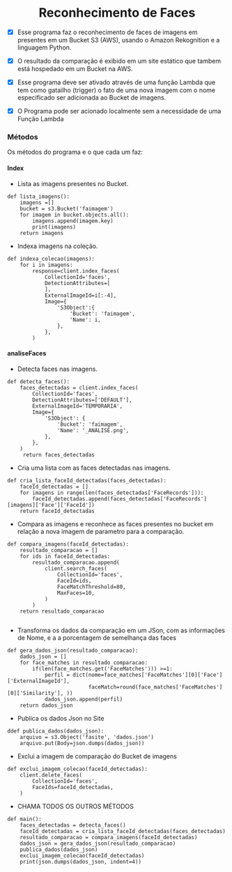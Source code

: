 <h1 align="center" id="topo">Reconhecimento de Faces</h1>

- [X] Esse programa  faz o reconhecimento de faces  de imagens em presentes em um Bucket S3 (AWS), usando o Amazon Rekognition e a linguagem Python.
- [X] O resultado da comparação é exibido em um site estático que tambem está hospedado em um Bucket na AWS.
- [X] Esse programa deve ser ativado através de uma função Lambda que tem como gatailho (trigger) o fato de uma nova imagem com o nome especificado ser adicionada ao Bucket de imagens.
- [X] O Programa pode ser acionado localmente sem a necessidade de uma Função Lambda


<h3 id="Métodos">Métodos</h3>
Os métodos do programa e o que cada um faz:

<h4 id="Index">Index</h4>

- Lista as imagens presentes no Bucket.

```
def lista_imagens():
    imagens =[]
    bucket = s3.Bucket('faimagem')
    for imagem in bucket.objects.all():
        imagens.append(imagem.key)
        print(imagens)
    return imagens
```
- Indexa imagens na coleção.

```
def indexa_colecao(imagens):
    for i in imagens:
        response=client.index_faces(
            CollectionId='faces',
            DetectionAttributes=[
            ],
            ExternalImageId=i[:-4],
            Image={
                'S3Object':{
                    'Bucket': 'faimagem',
                    'Name': i,
                },
            },
        )
```

<h4 id="analiseFaces">analiseFaces</h4>

- Detecta faces nas imagens.

```
def detecta_faces():
    faces_detectadas = client.index_faces(
        CollectionId='faces',
        DetectionAttributes=['DEFAULT'],
        ExternalImageId='TEMPORARIA',
        Image={
            'S3Object': {
                'Bucket': 'faimagem',
                'Name': '_ANALISE.png',
            },
        },
    )
     return faces_detectadas
```

- Cria uma lista com as faces detectadas nas imagens.

```
def cria_lista_faceId_detectadas(faces_detectadas):
    faceId_detectadas = []
    for imagens in range(len(faces_detectadas['FaceRecords'])):
        faceId_detectadas.append(faces_detectadas['FaceRecords'][imagens]['Face']['FaceId'])
    return faceId_detectadas

```

- Compara as imagens e reconhece as faces presentes no bucket em relação a nova imagem de parametro para a comparação.

```
def compara_imagens(faceId_detectadas):
    resultado_comparacao = []
    for ids in faceId_detectadas:
        resultado_comparacao.append(
            client.search_faces(
                CollectionId='faces',
                FaceId=ids,
                FaceMatchThreshold=80,
                MaxFaces=10,
            )
        )
    return resultado_comparacao


```

- Transforma os dados da comparação em um JSon, com as informações de Nome, e a a porcentagem de semelhança das faces 

```
def gera_dados_json(resultado_comparacao):
    dados_json = []
    for face_matches in resultado_comparacao:
        if(len(face_matches.get('FaceMatches'))) >=1:
            perfil = dict(nome=face_matches['FaceMatches'][0]['Face']['ExternalImageId'],
                          faceMatch=round(face_matches['FaceMatches'][0]['Similarity'], ))
            dados_json.append(perfil)
    return dados_json

```
- Publica os dados Json no Site 

```
ddef publica_dados(dados_json):
    arquivo = s3.Object('fasite', 'dados.json')
    arquivo.put(Body=json.dumps(dados_json))
```

- Exclui a imagem de comparação do Bucket de imagens

```
def exclui_imagem_colecao(faceId_detectadas):
    client.delete_faces(
        CollectionId='faces',
        FaceIds=faceId_detectadas,
    )
```

- CHAMA TODOS OS OUTROS MÉTODOS

```
def main():
    faces_detectadas = detecta_faces()
    faceId_detectadas = cria_lista_faceId_detectadas(faces_detectadas)
    resultado_comparacao = compara_imagens(faceId_detectadas)
    dados_json = gera_dados_json(resultado_comparacao)
    publica_dados(dados_json)
    exclui_imagem_colecao(faceId_detectadas)
    print(json.dumps(dados_json, indent=4))
```
